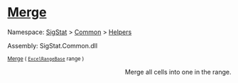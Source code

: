 # [Merge](./ExcelHelper-100663986.md)

Namespace: [SigStat]() > [Common](./../../README.md) > [Helpers](./../README.md)

Assembly: SigStat.Common.dll

<sub>[Merge](./ExcelHelper-100663986.md) ( [`ExcelRangeBase`](./ExcelHelper-100663986.md) range )         <div style = "text-align: right" >Merge all cells into one in the range.</div></sub>
